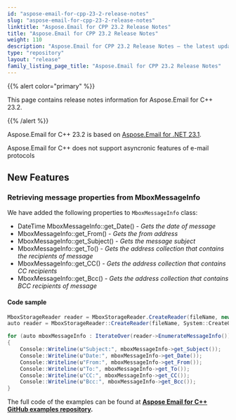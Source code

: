 ```yaml
---
id: "aspose-email-for-cpp-23-2-release-notes"
slug: "aspose-email-for-cpp-23-2-release-notes"
linktitle: "Aspose.Email for CPP 23.2 Release Notes"
title: "Aspose.Email for CPP 23.2 Release Notes"
weight: 110
description: "Aspose.Email for CPP 23.2 Release Notes – the latest updates and fixes."
type: "repository"
layout: "release"
family_listing_page_title: "Aspose.Email for CPP 23.2 Release Notes"
---
```


{{% alert color="primary" %}}

This page contains release notes information for Aspose.Email for C++ 23.2.

{{% /alert %}}

Aspose.Email for C++ 23.2 is based on [Aspose.Email for .NET 23.1](/email/net/release-notes/2023/aspose-email-for-net-23-1-release-notes/).

Aspose.Email for C++ does not support asyncronic features of e-mail protocols

## **New Features**

### **Retrieving message properties from MboxMessageInfo**

We have added the following properties to `MboxMessageInfo` class:

- DateTime MboxMessageInfo::get_Date() - *Gets the date of message*
- MboxMessageInfo::get_From() - *Gets the from address*
- MboxMessageInfo::get_Subject() - *Gets the message subject*
- MboxMessageInfo::get_To() - *Gets the address collection that contains the recipients of message*
- MboxMessageInfo::get_CC() - *Gets the address collection that contains CC recipients*
- MboxMessageInfo::get_Bcc() - *Gets the address collection that contains BCC recipients of message*

#### **Code sample**

```csharp
MboxStorageReader reader = MboxStorageReader.CreateReader(fileName, new MboxLoadOptions());
auto reader = MboxStorageReader::CreateReader(fileName, System::CreateObject<MboxLoadOptions>());

for (auto mboxMessageInfo : IterateOver(reader->EnumerateMessageInfo()))
{
    Console::Writeline(u"Subject:", mboxMessageInfo->get_Subject());
    Console::Writeline(u"Date:", mboxMessageInfo->get_Date());
    Console::Writeline(u"From:", mboxMessageInfo->get_From());
    Console::Writeline(u"To:", mboxMessageInfo->get_To());
    Console::Writeline(u"CC:", mboxMessageInfo->get_CC());
    Console::Writeline(u"Bcc:", mboxMessageInfo->get_Bcc());
}
```

The full code of the examples can be found at **[Aspose Email for C++ GitHub examples repository](https://github.com/aspose-email/Aspose.Email-for-C).**
